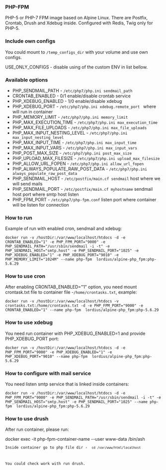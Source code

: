 ### PHP-FPM
PHP-5 or PHP-7 FPM image based on Alpine Linux. There are Postfix, Crontab, Drush and Xdebug inside.
Configured with Redis, Twig only for PHP-5.

### Include own configs
<p>You could mount to <code>/temp_configs_dir</code> with your volume and use own configs.</p>
<p>USE_ONLY_CONFIGS - disable using of the custom ENV in list bellow.</p>

### Available options
<ul>
<li>PHP_SENDMAIL_PATH - <code>/etc/php7/php.ini sendmail_path</code></li>
<li>CRONTAB_ENABLED - 0/1 enable/disable crontab service</li>
<li>PHP_XDEBUG_ENABLED - 1/0 enable/disable xdebug</li>
<li>PHP_XDEBUG_PORT -  <code>/etc/php7/php.ini xdebug.remote_port </code> where will run in container</li>
<li>PHP_MEMORY_LIMIT - <code>/etc/php7/php.ini memory_limit</code></li>
<li>PHP_MAX_EXECUTION_TIME - <code>/etc/php7/php.ini max_execution_time</code></li>
<li>PHP_MAX_FILE_UPLOADS - <code>/etc/php7/php.ini max_file_uploads</code></li>
<li>PHP_MAX_INPUT_NESTING_LEVEL - <code>/etc/php7/php.ini max_input_nesting_level</code></li>
<li>PHP_MAX_INPUT_TIME - <code>/etc/php7/php.ini max_input_time</code></li>
<li>PHP_MAX_INPUT_VARS - <code>/etc/php7/php.ini max_input_vars</code></li>
<li>PHP_POST_MAX_SIZE - <code>/etc/php7/php.ini post_max_size</code></li>
<li>PHP_UPLOAD_MAX_FILESIZE - <code>/etc/php7/php.ini upload_max_filesize</code></li>
<li>PHP_ALLOW_URL_FOPEN - <code>/etc/php7/php.ini allow_url_fopen</code></li>
<li>PHP_ALWAYS_POPULATE_RAW_POST_DATA - <code>/etc/php7/php.ini always_populate_raw_post_data</code></li>
<li>PHP_SENDMAIL_HOST - <code>/etc/postfix/main.cf sendmail</code> host where we will send mails</li>
<li>PHP_SENDMAIL_PORT - <code>/etc/postfix/main.cf myhostname</code> sendmail host port where smtp host listen</li>
<li>PHP_FPM_PORT  - <code>/etc/php7/php-fpm.conf</code> listen port where container will be listen for connection</li>
</ul>

### How to run

<p>Example of run with enabled cron, sendmail and xdebug:</p>
<code>docker run -v /hostDir:/var/www/localhost/htdocs -d -e CRONTAB_ENABLED="1" -e PHP_FPM_PORT="9000" -e PHP_SENDMAIL_PATH="/usr/sbin/sendmail -i -t" -e PHP_SENDMAIL_HOST="smtp.host" -e PHP_SENDMAIL_PORT="1025" -e PHP_XDEBUG_ENABLED="1" -e PHP_XDEBUG_PORT="9010" -e PHP_MEMORY_LIMIT="1024M" --name php-fpm  lordius/alpine-php_fpm:php-5.6.29</code>


### How to use cron
<p>After enabling CRONTAB_ENABLED="1" option, you need mount crontask.txt file to container file -<code>/home/crontasks.txt</code>, example:</p>
<code>docker run -v /hostDir:/var/www/localhost/htdocs -v  crontasks.txt:/home/crontasks.txt -d -e PHP_FPM_PORT="9000" -e CRONTAB_ENABLED="1" --name php-fpm  lordius/alpine-php_fpm:php-5.6.29</code>

### How to use xdebug
<p>You need run container with PHP_XDEBUG_ENABLED=1 and provide PHP_XDEBUG_PORT port:</p>
<code>docker run -v /hostDir:/var/www/localhost/htdocs -d -e PHP_FPM_PORT="9000" -e PHP_XDEBUG_ENABLED="1" -e PHP_XDEBUG_PORT="9010" --name php-fpm  lordius/alpine-php_fpm:php-5.6.29</code>

### How to configure with mail service
<p>You need listen smtp service that is linked inside containers:</p>
<code>docker run -v /hostDir:/var/www/localhost/htdocs -d -e PHP_FPM_PORT="9000" -e PHP_SENDMAIL_PATH="/usr/sbin/sendmail -i -t" -e PHP_SENDMAIL_HOST="smtp.host" -e PHP_SENDMAIL_PORT="1025" --name php-fpm  lordius/alpine-php_fpm:php-5.6.29</code>

### How to use drush

<p>After run container, please run:</p>
</code>docker exec -it php-fpm-container-name --user www-data /bin/ash<code>
<p>Inside container go to php file dir - <code> cd /var/www/html/localhost</code> </p>
<p>You could check work with run drush.</p>
